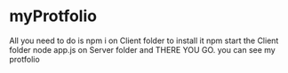 # myProtfolio
All you need to do is 
npm i on Client folder to install it
npm start the Client folder
node app.js on Server folder
and THERE YOU GO. you can see my protfolio
